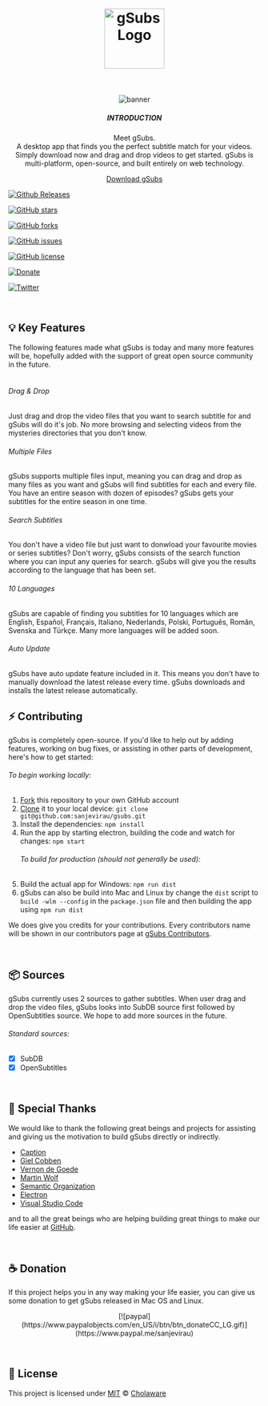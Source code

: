 <h1 align="center">
  <img src="http://cholaware.com/assets/img/gSubs/logo.svg" width="120" alt="gSubs Logo" draggable="false"><br>
  <br>
</h1>

<p align="center">  
  <img src="http://cholaware.com/assets/img/gsubs_preview.gif"  alt="banner" draggable="false">
  <br>
  <h5 align="center">INTRODUCTION</h5>
  <p align="center">Meet gSubs. <br> A desktop app that finds you the perfect subtitle match for your videos. Simply download now and drag and drop videos to get started.
 gSubs is multi-platform, open-source, and built entirely on web technology.</p>
  <p align="center"><a href="https://cholaware.com/gsubs">Download gSubs</a></p>
  <p align="center">


[![Github Releases](https://img.shields.io/github/downloads/sanjevirau/gsubs/total/total.svg)](https://github.com/sanjevirau/gsubs)

[![GitHub stars](https://img.shields.io/github/stars/sanjevirau/gsubs.svg)](https://github.com/sanjevirau/gsubs/stargazers)


[![GitHub forks](https://img.shields.io/github/forks/sanjevirau/gsubs.svg)](https://github.com/sanjevirau/gsubs/network)


[![GitHub issues](https://img.shields.io/github/issues/sanjevirau/gsubs.svg)](https://github.com/sanjevirau/gsubs/issues)

[![GitHub license](https://img.shields.io/github/license/sanjevirau/gsubs.svg)](https://github.com/sanjevirau/gsubs/blob/master/LICENSE)

[![Donate](https://img.shields.io/badge/Donate-PayPal-green.svg)](https://paypal.me/sanjevirau)

[![Twitter](https://img.shields.io/twitter/url/https/github.com/sanjevirau/gsubs.svg?style=social)](https://twitter.com/intent/tweet?text=Wow:&url=https%3A%2F%2Fgithub.com%2Fsanjevirau%2Fgsubs)


  </p>
</p>

<br>

## 💡 Key Features
The following features made what gSubs is today and many more features will be, hopefully added with the support of great open source community in the future.
</br>
</br>
###### Drag & Drop
Just drag and drop the video files that you want to search subtitle for and gSubs will do it's job. No more browsing and selecting videos from the mysteries directories that you don't know.

###### Multiple Files
gSubs supports multiple files input, meaning you can drag and drop as many files as you want and gSubs will find subtitles for each and every file. You have an entire season with dozen of episodes? gSubs gets your subtitles for the entire season in one time.

###### Search Subtitles
You don't have a video file but just want to donwload your favourite movies or series subtitles? Don't worry, gSubs consists of the search function where you can input any queries for search. gSubs will give you the results according to the language that has been set.

###### 10 Languages
gSubs are capable of finding you subtitles for 10 languages which are English, Español, Français, Italiano, Nederlands, Polski, Português, Român, Svenska and Türkçe. Many more languages will be added soon.

###### Auto Update
gSubs have auto update feature included in it. This means you don't have to manually download the latest release every time. gSubs downloads and installs the latest release automatically.

## ⚡️ Contributing

gSubs is completely open-source. If you'd like to help out by adding features, working on bug fixes,
or assisting in other parts of development, here's how to get started:

###### To begin working locally:

1. [Fork](https://help.github.com/articles/fork-a-repo/) this repository to your
   own GitHub account
2. [Clone](https://help.github.com/articles/cloning-a-repository/) it to your
   local device: `git clone git@github.com:sanjevirau/gsubs.git`
3. Install the dependencies: `npm install`
4. Run the app by starting electron, building the code and watch for changes:
   `npm start`
   ###### To build for production (should not generally be used):
5. Build the actual app for Windows: `npm run
   dist`
6. gSubs can also be build into Mac and Linux by change the `dist` script to `build -wlm --config` in the `package.json` file and then building the app using `npm run dist`

We does give you credits for your contributions. Every contributors name will be shown in our contributors page at [gSubs Contributors](http://cholaware.com/gsubs/contributors.html).

<br>

## 📦 Sources

gSubs currently uses 2 sources to gather subtitles. When user drag and drop the video files, gSubs looks into SubDB source first followed by OpenSubtitles source. We hope to add more sources in the future.

###### Standard sources:

* [x] SubDB
* [x] OpenSubtitles

<br>

## 🌟 Special Thanks
We would like to thank the following great beings and projects for assisting and giving us the motivation to build gSubs directly or indirectly.

* [Caption](https://github.com/gielcobben/caption)
* [Giel Cobben](https://github.com/gielcobben)
* [Vernon de Goede](https://github.com/vernondegoede)
* [Martin Wolf](https://github.com/martinwolf)
* [Semantic Organization](https://github.com/Semantic-Org)
* [Electron](https://github.com/electron/electron)
* [Visual Studio Code](https://github.com/Microsoft/vscode)

and to all the great beings who are helping building great things to make our life easier at [GitHub](https://github.com/).

<br>

## ☕  Donation
If this project helps you in any way making your life easier, you can give us some donation to get gSubs released in Mac OS and Linux.
</br>

<p align="center">  
[![paypal](https://www.paypalobjects.com/en_US/i/btn/btn_donateCC_LG.gif)](https://www.paypal.me/sanjevirau)
</p>
</br>

## 🔑 License
This project is licensed under
[MIT](https://github.com/gielcobben/Caption/blob/master/LICENSE) ©
[Cholaware](https://cholaware.com)
